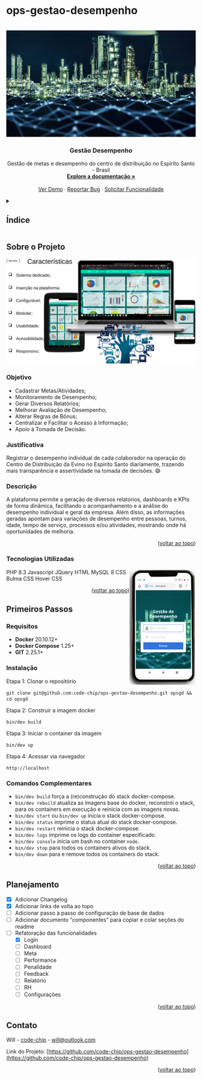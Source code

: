 # ops-gestao-desempenho
<!-- Compatibilidade aprimorada do link de volta ao topo: Veja: https://github.com/othneildrew/Best-README-Template/pull/73 -->
<a name="readme-top"></a>

<br />
<div align="center">
  <a href="https://github.com/code-chip/ops-gestao-desempenho">
    <img src="public/images/wallpaper/data-science24-min.jpg" alt="Logo">
  </a>

  <h3 align="center">Gestão Desempenho</h3>

  <p align="center">
    Gestão de metas e desempenho do centro de distribuição no Espírito Santo - Brasil
    <br />
    <a href="https://evinobr.atlassian.net/wiki/spaces/TECH/pages/2396291159/Gamay"><strong>Explore a documentação »</strong></a>
    <br />
    <br />
    <a href="https://opsgestaodesempenho.tk/">Ver Demo</a>
    ·
    <a href="https://github.com/code-chip/ops-gestao-desempenho/issues">Reportar Bug</a>
    ·
    <a href="https://github.com/code-chip/ops-gestao-desempenho/issues">Solicitar Funcionalidade</a>
  </p>
</div>

<details>
  <summary><h2>Índice</h2></summary>
  <ol>
    <li>
      <a href="#about-the-project">Sobre o Projeto</a>
      <ul>
        <li><a href="#about-the-project-objective">Objetivo</a></li>
      </ul>
      <ul>
        <li><a href="#about-the-project-justification">Justificativa</a></li>
      </ul>
      <ul>
        <li><a href="#about-the-project-description">Descrição</a></li>
      </ul>
      <ul>
        <li><a href="#about-the-project-built-with">Tecnologias Utilizadas</a></li>
      </ul>
    </li>
    <li>
      <a href="#getting-started">Primeiros Passos</a>
      <ul>
        <li><a href="#getting-started-requirements">Requisitos</a></li>
        <li><a href="#getting-started-installation">Instalação</a></li>
        <li><a href="#getting-started-complementary-command">Comandos Complementares</a></li>
      </ul>
    </li>
    <li><a href="#roadmap">Planejamento</a></li>
    <li><a href="#contact">Contato</a></li>
  </ol>
</details>

<a name="about-the-project"></a>
## Sobre o Projeto

<img src="docs/images/characteristics.jpg" alt="Características">

<a name="about-the-project-objective"></a>
### Objetivo

* Cadastrar Metas/Atividades;
* Monitoramento de Desempenho;
* Gerar Diversos Relatórios;
* Melhorar Avaliação de Desempenho;
* Alterar Regras de Bônus;
* Centralizar e Facilitar o Acesso à Informação;
* Apoio à Tomada de Decisão.

<a name="about-the-project-justification"></a>
### Justificativa

Registrar o desempenho individual de cada colaborador na operação do Centro de Distribuição da Evino no Espírito Santo diariamente, trazendo mais transparência e assertividade na tomada de decisões. :smile:

<a name="about-the-project-description"></a>
### Descrição

A plataforma permite a geração de diversos relatórios, dashboards e KPIs de forma dinâmica, facilitando o acompanhamento e a análise do desempenho individual e geral da empresa. Além disso, as informações geradas apontam para variações de desempenho entre pessoas, turnos, idade, tempo de serviço, processos e/ou atividades, mostrando onde há oportunidades de melhoria.

<p align="right">(<a href="#readme-top">voltar ao topo</a>)</p>

<a name="about-the-project-built-with"></a>
### Tecnologias Utilizadas

<img align="right" src="docs/images/login-smartphone.png" alt="Login" width="35%">

PHP 8.3
Javascript
JQuery
HTML
MySQL 8
CSS
Bulma CSS
Hover CSS

<p align="right">(<a href="#readme-top">voltar ao topo</a>)</p>

<a name="getting-started"></a>
## Primeiros Passos

<a name="getting-started-requirements"></a>
### Requisitos

- **Docker** 20.10.12+
- **Docker Compose** 1.25+
- **GIT** 2.25.1+

<a name="getting-started-installation"></a>
### Instalação

Etapa 1: Clonar o repositório

```
git clone git@github.com:code-chip/ops-gestao-desempenho.git opsgd && cd opsgd
```

Etapa 2: Construir a imagem docker

```
bin/dev build
```

Etapa 3: Iniciar o container da imagem
```
bin/dev up
```

Etapa 4: Acessar via navegador

```
http://localhost
```

<a name="getting-started-complementary-command"></a>
### Comandos Complementares

* ```bin/dev build``` força a (re)construção do stack docker-compose.
* `bin/dev rebuild` atualiza as imagens base do docker, reconstrói o stack, para os containers em execução e reinicia com as imagens novas.
* `bin/dev start` ou `bin/dev up` inicia o stack docker-compose.
* `bin/dev status` imprime o status atual do stack docker-compose.
* `bin/dev restart` reinicia o stack docker-compose.
* `bin/dev logs` imprime os logs do container especificado.
* `bin/dev console` inicia um bash no container `node`.
* `bin/dev stop` para todos os containers ativos do stack.
* `bin/dev down` para e remove todos os containers do stack.

<p align="right">(<a href="#readme-top">voltar ao topo</a>)</p>

<a name="roadmap"></a>
## Planejamento

- [x] Adicionar Changelog
- [x] Adicionar links de volta ao topo
- [ ] Adicionar passo a passo de configuração de base de dados
- [ ] Adicionar documento "componentes" para copiar e colar seções do readme
- [ ] Refatoração das funcionalidades
    - [x] Login
    - [ ] Dashboard
    - [ ] Meta
    - [ ] Performance
    - [ ] Penalidade
    - [ ] Feedback
    - [ ] Relatório
    - [ ] RH
    - [ ] Configurações

<p align="right">(<a href="#readme-top">voltar ao topo</a>)</p>

## Contato

Will - [code-chip](https://github.com/code-chip) - will@outlook.com

Link do Projeto: [https://github.com/code-chip/ops-gestao-desempenho](https://github.com/code-chip/ops-gestao-desempenho)

<p align="right">(<a href="#readme-top">voltar ao topo</a>)</p>